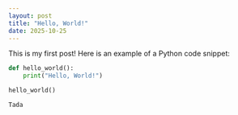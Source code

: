 ```yaml
---
layout: post
title: "Hello, World!"
date: 2025-10-25
---
```


This is my first post! Here is an example of a Python code snippet:

```python
def hello_world():
    print("Hello, World!")

hello_world()

Tada
